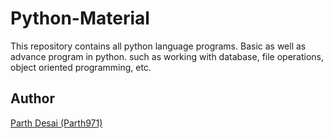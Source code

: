 # Python-Material

This repository contains all python language programs. Basic as well as advance program in python. such as working with database, file operations, object oriented programming, etc.

## Author

[Parth Desai (Parth971)](https://github.com/Parth971)
